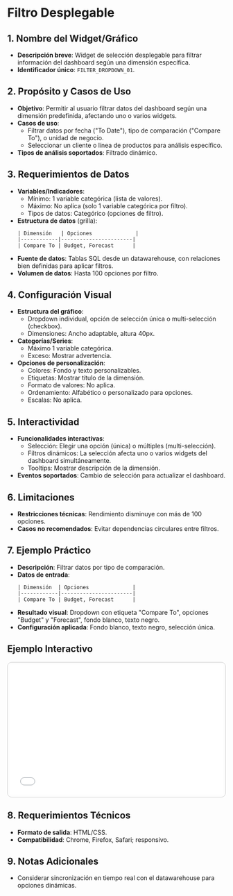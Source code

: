 # Filtro Desplegable

## 1. Nombre del Widget/Gráfico
- **Descripción breve**: Widget de selección desplegable para filtrar información del dashboard según una dimensión específica.
- **Identificador único**: `FILTER_DROPDOWN_01`.

## 2. Propósito y Casos de Uso
- **Objetivo**: Permitir al usuario filtrar datos del dashboard según una dimensión predefinida, afectando uno o varios widgets.
- **Casos de uso**:
    - Filtrar datos por fecha ("To Date"), tipo de comparación ("Compare To"), o unidad de negocio.
    - Seleccionar un cliente o línea de productos para análisis específico.
- **Tipos de análisis soportados**: Filtrado dinámico.

## 3. Requerimientos de Datos
- **Variables/Indicadores**:
    - Mínimo: 1 variable categórica (lista de valores).
    - Máximo: No aplica (solo 1 variable categórica por filtro).
    - Tipos de datos: Categórico (opciones de filtro).
- **Estructura de datos** (grilla):
    ```
    | Dimensión   | Opciones              |
    |------------|-----------------------|
    | Compare To | Budget, Forecast      |
    ```
- **Fuente de datos**: Tablas SQL desde un datawarehouse, con relaciones bien definidas para aplicar filtros.
- **Volumen de datos**: Hasta 100 opciones por filtro.

## 4. Configuración Visual
- **Estructura del gráfico**:
    - Dropdown individual, opción de selección única o multi-selección (checkbox).
    - Dimensiones: Ancho adaptable, altura 40px.
- **Categorías/Series**:
    - Máximo 1 variable categórica.
    - Exceso: Mostrar advertencia.
- **Opciones de personalización**:
    - Colores: Fondo y texto personalizables.
    - Etiquetas: Mostrar título de la dimensión.
    - Formato de valores: No aplica.
    - Ordenamiento: Alfabético o personalizado para opciones.
    - Escalas: No aplica.

## 5. Interactividad
- **Funcionalidades interactivas**:
    - Selección: Elegir una opción (única) o múltiples (multi-selección).
    - Filtros dinámicos: La selección afecta uno o varios widgets del dashboard simultáneamente.
    - Tooltips: Mostrar descripción de la dimensión.
- **Eventos soportados**: Cambio de selección para actualizar el dashboard.

## 6. Limitaciones
- **Restricciones técnicas**: Rendimiento disminuye con más de 100 opciones.
- **Casos no recomendados**: Evitar dependencias circulares entre filtros.

## 7. Ejemplo Práctico
- **Descripción**: Filtrar datos por tipo de comparación.
- **Datos de entrada**:
  ```
  | Dimensión  | Opciones              |
  |------------|-----------------------|
  | Compare To | Budget, Forecast      |
  ```
- **Resultado visual**: Dropdown con etiqueta "Compare To", opciones "Budget" y "Forecast", fondo blanco, texto negro.
- **Configuración aplicada**: Fondo blanco, texto negro, selección única.

## Ejemplo Interactivo

<div class="widget-interactive-container" style="border: 1px solid #ccc; padding: 5px; border-radius: 10px; margin-bottom: 20px; min-height: 300px; position: relative;">
  <iframe src="../../../assets/widgets_html/FILTER_DROPDOWN_01/filter_dropdown_01_interactive.html" 
          style="width: 100%; height: 300px; border: none; overflow: auto;"
          loading="lazy"
          title="Ejemplo Interactivo del Filtro">
  </iframe>
</div>

<style>
/* Opcional: Para asegurar que el iframe se ajuste bien si el contenido es más alto */
.widget-interactive-container iframe {
    min-height: 300px; /* Ajusta según la altura típica de tus widgets */
}
</style>

## 8. Requerimientos Técnicos
- **Formato de salida**: HTML/CSS.
- **Compatibilidad**: Chrome, Firefox, Safari; responsivo.

## 9. Notas Adicionales
- Considerar sincronización en tiempo real con el datawarehouse para opciones dinámicas.